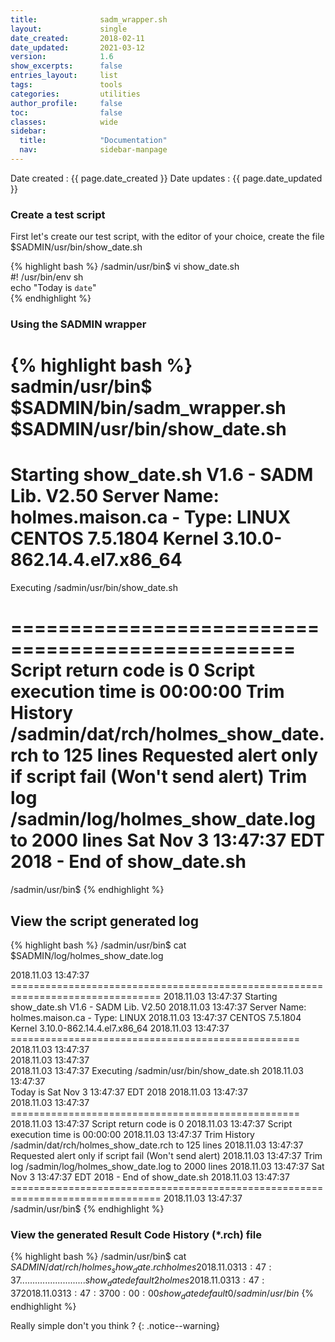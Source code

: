 ```yaml
---
title:              sadm_wrapper.sh
layout:             single
date_created:       2018-02-11
date_updated:       2021-03-12 
version:            1.6
show_excerpts:      false
entries_layout:     list
tags:               tools
categories:         utilities 
author_profile:     false
toc:                false
classes:            wide
sidebar:
  title:            "Documentation"
  nav:              sidebar-manpage
---
```


Date created : {{ page.date_created }}
Date updates : {{ page.date_updated }}


### Create a test script

First let's create our test script, with the editor of your choice, create the file $SADMIN/usr/bin/show_date.sh

{% highlight bash %}
/sadmin/usr/bin$ vi show_date.sh   
#! /usr/bin/env sh  
echo "Today is `date`"   
{% endhighlight %}        


### Using the SADMIN wrapper

{% highlight bash %}
sadmin/usr/bin$ $SADMIN/bin/sadm_wrapper.sh $SADMIN/usr/bin/show_date.sh
================================================================================
Starting show_date.sh V1.6 - SADM Lib. V2.50
Server Name: holmes.maison.ca - Type: LINUX
CENTOS 7.5.1804 Kernel 3.10.0-862.14.4.el7.x86_64
==================================================
 
Executing /sadmin/usr/bin/show_date.sh 
  
==================================================
Script return code is 0
Script execution time is 00:00:00
Trim History /sadmin/dat/rch/holmes_show_date.rch to 125 lines
Requested alert only if script fail (Won't send alert)
Trim log /sadmin/log/holmes_show_date.log to 2000 lines
Sat Nov  3 13:47:37 EDT 2018 - End of show_date.sh
================================================================================
/sadmin/usr/bin$ 
{% endhighlight %}  
        


## View the script generated log
       
{% highlight bash %}
/sadmin/usr/bin$ cat $SADMIN/log/holmes_show_date.log
 
2018.11.03 13:47:37 ================================================================================
2018.11.03 13:47:37 Starting show_date.sh V1.6 - SADM Lib. V2.50
2018.11.03 13:47:37 Server Name: holmes.maison.ca - Type: LINUX
2018.11.03 13:47:37 CENTOS 7.5.1804 Kernel 3.10.0-862.14.4.el7.x86_64
2018.11.03 13:47:37 ==================================================
2018.11.03 13:47:37  
2018.11.03 13:47:37   
2018.11.03 13:47:37 Executing /sadmin/usr/bin/show_date.sh 
2018.11.03 13:47:37   
Today is Sat Nov  3 13:47:37 EDT 2018
2018.11.03 13:47:37  
2018.11.03 13:47:37 ==================================================
2018.11.03 13:47:37 Script return code is 0
2018.11.03 13:47:37 Script execution time is 00:00:00
2018.11.03 13:47:37 Trim History /sadmin/dat/rch/holmes_show_date.rch to 125 lines
2018.11.03 13:47:37 Requested alert only if script fail (Won't send alert)
2018.11.03 13:47:37 Trim log /sadmin/log/holmes_show_date.log to 2000 lines
2018.11.03 13:47:37 Sat Nov  3 13:47:37 EDT 2018 - End of show_date.sh
2018.11.03 13:47:37 ================================================================================
2018.11.03 13:47:37  
/sadmin/usr/bin$ 
{% endhighlight %}
        

### View the generated Result Code History (*.rch) file

{% highlight bash %}
/sadmin/usr/bin$ cat $SADMIN/dat/rch/holmes_show_date.rch 
holmes 2018.11.03 13:47:37 .......... ........ ........ show_date default 2
holmes 2018.11.03 13:47:37 2018.11.03 13:47:37 00:00:00 show_date default 0
/sadmin/usr/bin$ 
{% endhighlight %} 
        


Really simple don't you think ? 
{: .notice--warning}